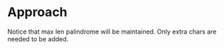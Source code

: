 # Approach
Notice that max len palindrome will be maintained. Only extra chars are needed to be added.